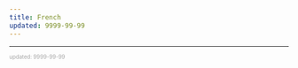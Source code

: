 ```yaml
---
title: French
updated: 9999-99-99
---
```



---

<sup><sub><font color="#a6a6a6">updated: 9999-99-99</font></sub></sup>